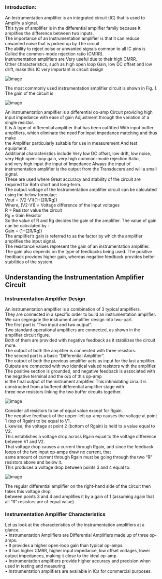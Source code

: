 <h3>Introduction:</h3>
An Instrumentation amplifier is an integrated circuit (IC) that is used to Amplify a signal.<br>This type of amplifier is in the differential amplifier family because It amplifies the difference between two inputs.<br> The importance of an Instrumentation amplifier is that it can reduce unwanted noise that is picked up by The circuit. <br>The ability to reject noise or unwanted signals common to all IC pins is Called the common-mode rejection ratio (CMRR).<br> Instrumentation amplifiers are Very useful due to their high CMRR.<br> Other characteristics, such as high open loop Gain, low DC offset and low drift, make this IC very important in circuit design

![image](https://user-images.githubusercontent.com/99191853/217315960-675f70e8-e610-4653-9727-3ad4e885dc79.png)

The most commonly used instrumentation amplifier circuit is shown in Fig. 1. The gain of the circuit is

![image](https://user-images.githubusercontent.com/99191853/217316447-c19f08c2-8016-4b60-bdc2-f4f110976011.png)

An instrumentation amplifier is a differential op-amp Circuit providing high input impedance with ease of gain Adjustment through the variation of a single resistor.<br>It is A type of differential amplifier that has been outfitted With input buffer amplifiers, which eliminate the need For input impedance matching and thus make<br> the Amplifier particularly suitable for use in measurement And test equipment.<br> Additional characteristics include Very low DC offset, low drift, low noise, very High open-loop gain, very high common-mode rejection Ratio, <br>and very high input the input of Impedance Always the input of instrumentation amplifier is the output from the Transducers and will a small signal.<br>These are used where Great accuracy and stability of the circuit are required for Both short and long-term.<br>
The output voltage of the Instrumentation amplifier circuit can be calculated using the below formulae:<br>
Vout = (V2-V1)(1+(2R/Rg))<br>
Where, (V2-V1) = Voltage difference of the input voltages<br>
 R = Resistor value the circuit <br>
Rg  = Gain Resistor <br>
So the value of R and Rg decides the gain of the amplifier. The value of gain can be calculated by :<br>
Gain = (1+(2R/Rg))<br>
The amplifier’s gain is referred to as the factor by which the amplifier amplifies the input signal.<br> The resistance values represent the gain of an instrumentation amplifier.<br> The gain also depends on the type of feedbacks being used. The positive feedback provides higher gain, whereas negative feedback provides better stabilities of the system.
<h2>Understanding the Instrumentation Amplifier Circuit</h2>

<h3>Instrumentation Amplifier Design</h3>
An instrumentation amplifier is a combination of 3 typical amplifiers.<br> They are connected in a specific order to build an instrumentation amplifier. <br>We can segregate the instrument amplifier design into two-part.<br>
The first part is “Two input and two output”. <br>Two standard operational amplifiers are connected, as shown in the amplifier circuit figure.<br> Both of them are provided with negative feedback as it stabilizes the circuit more.<br> The output of both the amplifier is connected with three resistors.<br>
The second part is a basic “Differential Amplifier”.<br>  The output of both the previous amplifier acts as input for the last amplifier.<br> Outputs are connected with two identical valued resistors with the amplifier. <br>
The positive section is grounded, and negative feedback is associated with the negative terminal and the o/p of this op-amp <br>is the final output of the instrument amplifier.
This intimidating circuit is constructed from a buffered differential amplifier stage with <br>three new resistors linking the two buffer circuits together.

![image](https://user-images.githubusercontent.com/99191853/217320974-9426df28-c306-446b-987a-b96214056f67.png)

Consider all resistors to be of equal value except for Rgain.<br>The negative feedback of the upper-left op-amp causes the voltage at point 1 (top of Rgain) to be equal to V1.<br> Likewise, the voltage at point 2 (bottom of Rgain) is held to a value equal to V2.<br> This establishes a voltage drop across Rgain equal to the voltage difference between V1 and V2. <br>That voltage drop causes a current through Rgain, and since the feedback loops of the two input op-amps draw no current, that<br> same amount of current through Rgain must be going through the two “R” resistors above and below it.<br>This produces a voltage drop between points 3 and 4 equal to:

![image](https://user-images.githubusercontent.com/99191853/217321415-372f8147-16df-485b-b65b-4c5ccd2c9bc1.png)

The regular differential amplifier on the right-hand side of the circuit then takes this voltage drop<br> between points 3 and 4 and amplifies it by a gain of 1 (assuming again that all “R” resistors are of equal value)<br>
<h3>Instrumentation Amplifier Characteristics</h3>
Let us look at the characteristics of the instrumentation amplifiers at a glance.<br>
•	Instrumentation Amplifiers are Differential Amplifiers made up of three op-amps.<br>
•	It provides a higher open-loop gain than typical op-amps.<br>
•	It has higher CMRR, higher input impedance, low offset voltages, lower output impedances, making it close to the ideal op-amp.<br>
•	Instrumentation amplifiers provide higher accuracy and precision when used in testing and measuring.<br>
•	Instrumentation amplifiers are available in ICs for commercial purposes.<br>

